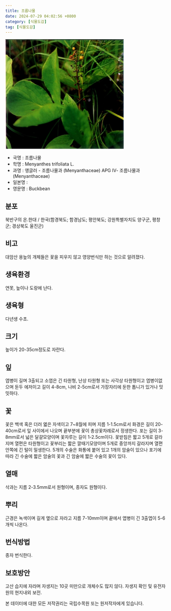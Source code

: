```yaml
---
title: 조름나물
date: 2024-07-29 04:02:56 +0800
category: [식물도감]
tag: [식물도감]
---
```




![조름나물](/assets/img/fileUpload/plants/basic/Menyanthaceae/Menyanthes/22663/1_th2.JPG)
- 국명 : 조름나물
- 학명 : Menyanthes trifoliata L.
- 과명 : 앵글러 - 조름나물과 (Menyanthaceae) APG Ⅳ- 조름나물과 (Menyanthaceae)
- 일본명 : 
- 영문명 : Buckbean


## 분포
북반구의 온.한대 / 한국(함경북도; 함경남도; 평안북도; 강원특별자치도 양구군, 평창군; 경상북도 울진군) 
## 비고
대암산 용늪의 개체들은 꽃을 피우지 않고 영양번식만 하는 것으로 알려졌다.
## 생육환경
연못, 늪이나 도랑에 난다.
## 생육형
다년생 수초.
## 크기
높이가 20-35cm정도로 자란다.
## 잎
엽병이 길며 3출되고 소엽은 긴 타원형, 난상 타원형 또는 사각상 타원형이고 엽병이없으며 둔두 에저이고 길이 4-8cm, 나비 2-5cm로서 가장자리에 둔한 톱니가 있거나 밋밋하다.
## 꽃
꽃은 백색 혹은 더러 엷은 자색이고 7~8월에 피며 지름 1-1.5cm로서 화경은 길이 20-40cm로서 잎 사이에서 나오며 끝부분에 꽃이 총상꽃차례로서 정생한다. 포는 길이 3-8mm로서 넓은 달걀모양이며 꽃자루는 길이 1-2.5cm이다. 꽃받침은 짧고 5개로 갈라지며 열편은 타원형이고 꽃부리는 짧은 깔때기모양이며 5개로 중앙까지 갈라지며 열편 안쪽에 긴 털이 밀생한다. 5개의 수술은 화통에 붙어 있고 1개의 암술이 있으나 포기에 따라 긴 수술에 짧은 암술의 꽃과 긴 암술에 짧은 수술의 꽃이 있다.
## 열매
삭과는 지름 2-3.5mm로서 원형이며, 종자도 원형이다.
## 뿌리
근경은 녹색이며 길게 옆으로 자라고 지름 7-10mm이며 끝에서 엽병이 긴 3출엽이 5-6개씩 나온다.
## 번식방법
종자 번식한다.
## 보호방안
고산 습지에 자라며 자생지는 10곳 미만으로 개체수도 많지 않다. 자생지 확인 및 유전자원의 현지내외 보전.






본 데이터에 대한 모든 저작권리는 국립수목원 또는 원저작자에게 있습니다.
